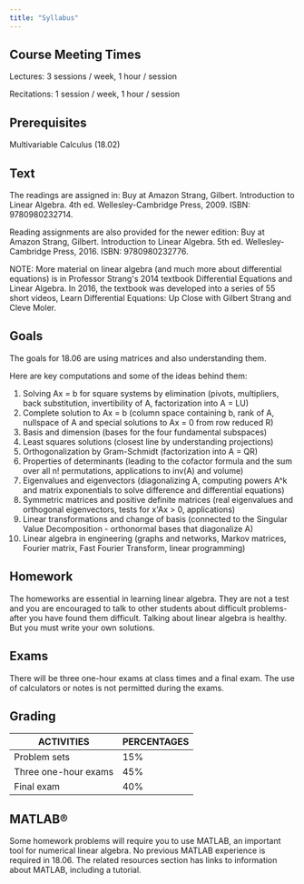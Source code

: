 ```yaml
---
title: "Syllabus"
---
```

## Course Meeting Times
Lectures: 3 sessions / week, 1 hour / session

Recitations: 1 session / week, 1 hour / session

## Prerequisites
Multivariable Calculus (18.02)

## Text
The readings are assigned in: Buy at Amazon Strang, Gilbert. Introduction to Linear Algebra. 4th ed. Wellesley-Cambridge Press, 2009. ISBN: 9780980232714.

Reading assignments are also provided for the newer edition: Buy at Amazon Strang, Gilbert. Introduction to Linear Algebra. 5th ed. Wellesley-Cambridge Press, 2016. ISBN: 9780980232776.

NOTE: More material on linear algebra (and much more about differential equations) is in Professor Strang's 2014 textbook Differential Equations and Linear Algebra. In 2016, the textbook was developed into a series of 55 short videos, Learn Differential Equations: Up Close with Gilbert Strang and Cleve Moler.

## Goals
The goals for 18.06 are using matrices and also understanding them.

Here are key computations and some of the ideas behind them:


1. Solving Ax = b for square systems by elimination (pivots, multipliers, back substitution, invertibility of A, factorization into A = LU)
2. Complete solution to Ax = b (column space containing b, rank of A, nullspace of A and special solutions to Ax = 0 from row reduced R)
3. Basis and dimension (bases for the four fundamental subspaces)
4. Least squares solutions (closest line by understanding projections)
5. Orthogonalization by Gram-Schmidt (factorization into A = QR)
6. Properties of determinants (leading to the cofactor formula and the sum over all n! permutations, applications to inv(A) and volume)
7. Eigenvalues and eigenvectors (diagonalizing A, computing powers A^k and matrix exponentials to solve difference and differential equations)
8. Symmetric matrices and positive definite matrices (real eigenvalues and orthogonal eigenvectors, tests for x'Ax > 0, applications)
9. Linear transformations and change of basis (connected to the Singular Value Decomposition - orthonormal bases that diagonalize A)
10. Linear algebra in engineering (graphs and networks, Markov matrices, Fourier matrix, Fast Fourier Transform, linear programming)

## Homework
The homeworks are essential in learning linear algebra. They are not a test and you are encouraged to talk to other students about difficult problems-after you have found them difficult. Talking about linear algebra is healthy. But you must write your own solutions.

## Exams
There will be three one-hour exams at class times and a final exam. The use of calculators or notes is not permitted during the exams.

## Grading
| ACTIVITIES           | PERCENTAGES |
| -------------------  | ----------- |
| Problem sets         | 15%         |
| Three one-hour exams | 45%         |
| Final exam           | 40%         |

## MATLAB®
Some homework problems will require you to use MATLAB, an important tool for numerical linear algebra. No previous MATLAB experience is required in 18.06. The related resources section has links to information about MATLAB, including a tutorial.